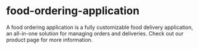 # food-ordering-application
A food ordering application is a fully customizable food delivery application, an all-in-one solution for managing orders and deliveries. Check out our product page for more information.
